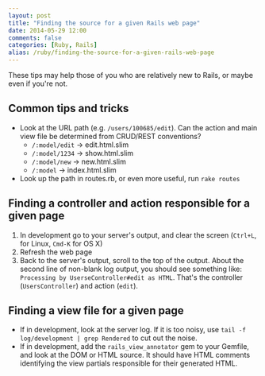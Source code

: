 ```yaml
---
layout: post
title: "Finding the source for a given Rails web page"
date: 2014-05-29 12:00
comments: false
categories: [Ruby, Rails]
alias: /ruby/finding-the-source-for-a-given-rails-web-page
---
```

These tips may help those of you who are relatively new to Rails, or maybe even if you're not.

<!-- more -->

## Common tips and tricks

* Look at the URL path (e.g. `/users/100685/edit`).
  Can the action and main view file be determined from CRUD/REST conventions?
  * `/:model/edit` -> edit.html.slim
  * `/:model/1234` -> show.html.slim
  * `/:model/new` -> new.html.slim
  * `/:model` -> index.html.slim
* Look up the path in routes.rb, or even more useful, run `rake routes`

## Finding a controller and action responsible for a given page

1. In development go to your server's output, and clear the screen (`Ctrl+L`,
   for Linux, `Cmd-K` for OS X)
2. Refresh the web page
3. Back to the server's output, scroll to the top of the output. About the second
   line of non-blank log output, you should see something like:
  `Processing by UserseController#edit as HTML`. That's the
  controller (`UsersController`) and action (`edit`).

## Finding a view file for a given page

* If in development, look at the server log. If it is too noisy, use
  `tail -f log/development | grep Rendered` to cut out the noise.
* If in development, add the `rails_view_annotator` gem to your Gemfile,
  and look at the DOM or HTML source. It should have HTML comments identifying
  the view partials responsible for their generated HTML.
